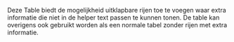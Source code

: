 Deze Table biedt de mogelijkheid uitklapbare rijen toe te voegen waar extra informatie die niet in de helper
text passen te kunnen tonen. De table kan overigens ook gebruikt worden als een normale tabel zonder rijen met extra
informatie.
